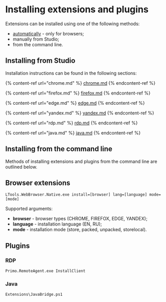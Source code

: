 # Installing extensions and plugins

Extensions can be installed using one of the following methods:
* [automatically](https://docs.primo-rpa.ru/primo-rpa-eng/primo-studio/settings/autoinstall-browser-extension) - only for browsers;
* manually from Studio;
* from the command line.

## Installing from Studio

Installation instructions can be found in the following sections:

{% content-ref url="chrome.md" %}
[chrome.md](chrome.md)
{% endcontent-ref %}

{% content-ref url="firefox.md" %}
[firefox.md](firefox.md)
{% endcontent-ref %}

{% content-ref url="edge.md" %}
[edge.md](edge.md)
{% endcontent-ref %}

{% content-ref url="yandex.md" %}
[yandex.md](yandex.md)
{% endcontent-ref %}

{% content-ref url="rdp.md" %}
[rdp.md](rdp.md)
{% endcontent-ref %} 

{% content-ref url="java.md" %}
[java.md](java.md)
{% endcontent-ref %}


## Installing from the command line

Methods of installing extensions and plugins from the command line are outlined below.

## Browser extensions

```
LTools.WebBrowser.Native.exe install=[browser] lang=[language] mode=[mode]
```
Supported arguments:
* **browser** - browser types (CHROME, FIREFOX, EDGE, YANDEX);
* **language** - installation language (EN, RU);
* **mode** - installation mode (store, packed, unpacked, storelocal).

## Plugins

### RDP

```
Primo.RemoteAgent.exe InstallClient
```

### Java

```
Extensions\JavaBridge.ps1
```
